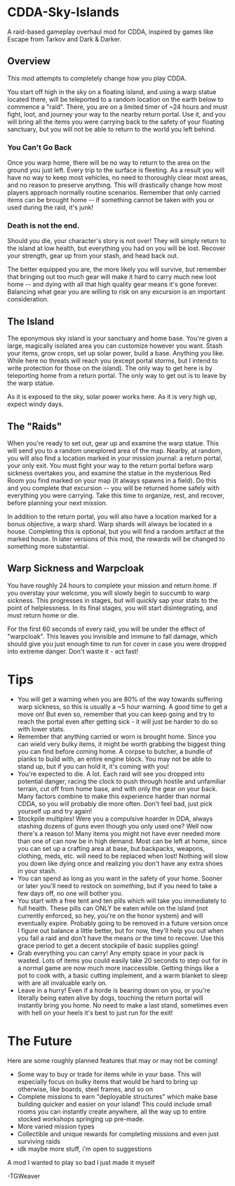 # CDDA-Sky-Islands
A raid-based gameplay overhaul mod for CDDA, inspired by games like Escape from Tarkov and Dark & Darker.

## Overview
This mod attempts to completely change how you play CDDA.

You start off high in the sky on a floating island, and using a warp statue located there, will be teleported to a random location on the earth below to commence a "raid". There, you are on a limited timer of ~24 hours and must fight, loot, and journey your way to the nearby return portal. Use it, and you will bring all the items you were carrying back to the safety of your floating sanctuary, but you will not be able to return to the world you left behind.
### You Can't Go Back
Once you warp home, there will be no way to return to the area on the ground you just left. Every trip to the surface is fleeting. As a result you will have no way to keep most vehicles, no need to thoroughly clear most areas, and no reason to preserve anything. This will drastically change how most players approach normally routine scenarios. Remember that only carried items can be brought home -- if something cannot be taken with you or used during the raid, it's junk!
### Death is not the end.
Should you die, your character's story is not over! They will simply return to the island at low health, but everything you had on you will be lost. Recover your strength, gear up from your stash, and head back out.

The better equipped you are, the more likely you will survive, but remember that bringing out too much gear will make it hard to carry much new loot home -- and dying with all that high quality gear means it's gone forever. Balancing what gear you are willing to risk on any excursion is an important consideration.

## The Island
The eponymous sky island is your sanctuary and home base. You're given a large, magically isolated area you can customize however you want. Stash your items, grow crops, set up solar power, build a base. Anything you like. While here no threats will reach you (except portal storms, but I intend to write protection for those on the island). The only way to get here is by teleporting home from a return portal. The only way to get out is to leave by the warp statue.

As it is exposed to the sky, solar power works here. As it is very high up, expect windy days.

## The "Raids"
When you're ready to set out, gear up and examine the warp statue. This will send you to a random unexplored area of the map. Nearby, at random, you will also find a location marked in your mission journal: a return portal, your only exit. You must fight your way to the return portal before warp sickness overtakes you, and examine the statue in the mysterious Red Room you find marked on your map (it always spawns in a field). Do this and you complete that excursion -- you will be returned home safely with everything you were carrying. Take this time to organize, rest, and recover, before planning your next mission.

In addition to the return portal, you will also have a location marked for a bonus objective, a warp shard. Warp shards will always be located in a house. Completing this is optional, but you will find a random artifact at the marked house. In later versions of this mod, the rewards will be changed to something more substantial.

## Warp Sickness and Warpcloak
You have roughly 24 hours to complete your mission and return home. If you overstay your welcome, you will slowly begin to succumb to warp sickness. This progresses in stages, but will quickly sap your stats to the point of helplessness. In its final stages, you will start disintegrating, and must return home or die.

For the first 60 seconds of every raid, you will be under the effect of "warpcloak". This leaves you invisible and immune to fall damage, which should give you just enough time to run for cover in case you were dropped into extreme danger. Don't waste it - act fast!

# Tips
- You will get a warning when you are 80% of the way towards suffering warp sickness, so this is usually a ~5 hour warning. A good time to get a move on! But even so, remember that you can keep going and try to reach the portal even after getting sick - it will just be harder to do so with lower stats.
- Remember that anything carried or worn is brought home. Since you can wield very bulky items, it might be worth grabbing the biggest thing you can find before coming home. A corpse to butcher, a bundle of planks to build with, an entire engine block. You may not be able to stand up, but if you can hold it, it's coming with you!
- You're expected to die. A lot. Each raid will see you dropped into potential danger, racing the clock to push through hostile and unfamiliar terrain, cut off from home base, and with only the gear on your back. Many factors combine to make this experience harder than normal CDDA, so you will probably die more often. Don't feel bad, just pick yourself up and try again!
- Stockpile multiples! Were you a compulsive hoarder in DDA, always stashing dozens of guns even though you only used one? Well now there's a reason to! Many items you might not have ever needed more than one of can now be in high demand. Most can be left at home, since you can set up a crafting area at base, but backpacks, weapons, clothing, meds, etc. will need to be replaced when lost! Nothing will slow you down like dying once and realizing you don't have any extra shoes in your stash.
- You can spend as long as you want in the safety of your home. Sooner or later you'll need to restock on *something*, but if you need to take a few days off, no one will bother you.
- You start with a free tent and ten pills which will take you immediately to full health. These pills can ONLY be eaten while on the island (not currently enforced, so hey, you're on the honor system) and will eventually expire. Probably going to be removed in a future version once I figure out balance a little better, but for now, they'll help you out when you fail a raid and don't have the means or the time to recover. Use this grace period to get a decent stockpile of basic supplies going!
- Grab everything you can carry! Any empty space in your pack is wasted. Lots of items you could easily take 20 seconds to step out for in a normal game are now much more inaccessible. Getting things like a pot to cook with, a basic cutting implement, and a warm blanket to sleep with are all invaluable early on.
- Leave in a hurry! Even if a horde is bearing down on you, or you're literally being eaten alive by dogs, touching the return portal will instantly bring you home. No need to make a last stand, sometimes even with hell on your heels it's best to just run for the exit!

# The Future
Here are some roughly planned features that may or may not be coming!
- Some way to buy or trade for items while in your base. This will especially focus on bulky items that would be hard to bring up otherwise, like boards, steel frames, and so on
- Complete missions to earn "deployable structures" which make base building quicker and easier on your island! This could include small rooms you can instantly create anywhere, all the way up to entire stocked workshops springing up pre-made.
- More varied mission types
- Collectible and unique rewards for completing missions and even just surviving raids
- idk maybe more stuff, i'm open to suggestions


A mod I wanted to play so bad I just made it myself

-TGWeaver
